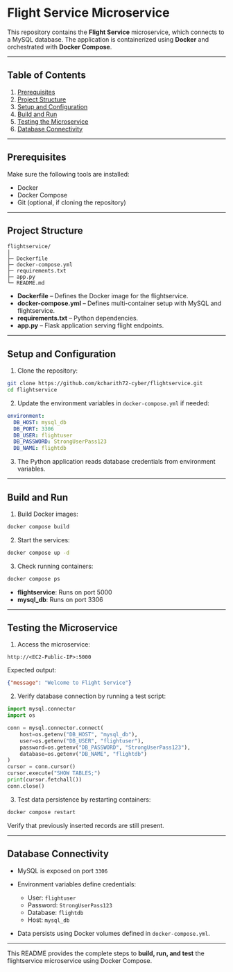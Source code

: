 # Flight Service Microservice

This repository contains the **Flight Service** microservice, which connects to a MySQL database. The application is containerized using **Docker** and orchestrated with **Docker Compose**.

---

## Table of Contents

1. [Prerequisites](#prerequisites)
2. [Project Structure](#project-structure)
3. [Setup and Configuration](#setup-and-configuration)
4. [Build and Run](#build-and-run)
5. [Testing the Microservice](#testing-the-microservice)
6. [Database Connectivity](#database-connectivity)

---

## Prerequisites

Make sure the following tools are installed:

* Docker
* Docker Compose
* Git (optional, if cloning the repository)

---

## Project Structure

```
flightservice/
│
├─ Dockerfile
├─ docker-compose.yml
├─ requirements.txt
├─ app.py
└─ README.md
```

* **Dockerfile** – Defines the Docker image for the flightservice.
* **docker-compose.yml** – Defines multi-container setup with MySQL and flightservice.
* **requirements.txt** – Python dependencies.
* **app.py** – Flask application serving flight endpoints.

---

## Setup and Configuration

1. Clone the repository:

```bash
git clone https://github.com/kcharith72-cyber/flightservice.git
cd flightservice
```

2. Update the environment variables in `docker-compose.yml` if needed:

```yaml
environment:
  DB_HOST: mysql_db
  DB_PORT: 3306
  DB_USER: flightuser
  DB_PASSWORD: StrongUserPass123
  DB_NAME: flightdb
```

3. The Python application reads database credentials from environment variables.

---

## Build and Run

1. Build Docker images:

```bash
docker compose build
```

2. Start the services:

```bash
docker compose up -d
```

3. Check running containers:

```bash
docker compose ps
```

* **flightservice**: Runs on port 5000
* **mysql_db**: Runs on port 3306

---

## Testing the Microservice

1. Access the microservice:

```
http://<EC2-Public-IP>:5000
```

Expected output:

```json
{"message": "Welcome to Flight Service"}
```

2. Verify database connection by running a test script:

```python
import mysql.connector
import os

conn = mysql.connector.connect(
    host=os.getenv("DB_HOST", "mysql_db"),
    user=os.getenv("DB_USER", "flightuser"),
    password=os.getenv("DB_PASSWORD", "StrongUserPass123"),
    database=os.getenv("DB_NAME", "flightdb")
)
cursor = conn.cursor()
cursor.execute("SHOW TABLES;")
print(cursor.fetchall())
conn.close()
```

3. Test data persistence by restarting containers:

```bash
docker compose restart
```

Verify that previously inserted records are still present.

---

## Database Connectivity

* MySQL is exposed on port `3306`

* Environment variables define credentials:

  * User: `flightuser`
  * Password: `StrongUserPass123`
  * Database: `flightdb`
  * Host: `mysql_db`

* Data persists using Docker volumes defined in `docker-compose.yml`.

---

This README provides the complete steps to **build, run, and test** the flightservice microservice using Docker Compose.
